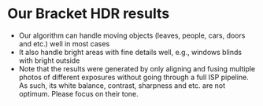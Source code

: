 # Our Bracket HDR results 
-	Our algorithm can handle moving objects (leaves, people, cars, doors and etc.) well in most cases
-	It also handle bright areas with fine details well, e.g., windows blinds with bright outside
- Note that the results were generated by only aligning and fusing multiple photos of different exposures without going through a full ISP pipeline. As such, its white balance, contrast, sharpness and etc. are not optimum. Please focus on their tone.
